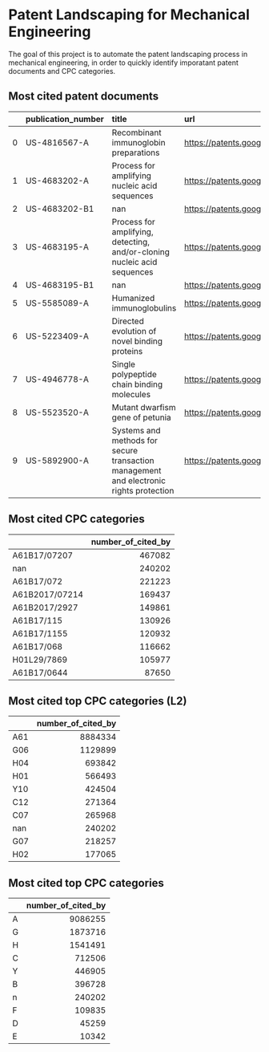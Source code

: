 # Patent Landscaping for Mechanical Engineering

The goal of this project is to automate the patent landscaping process in mechanical engineering, in order to quickly identify imporatant patent documents and CPC categories.



## Most cited patent documents

|    | publication_number   | title                                                                                  | url                                           | code          |   number_of_cited_by |
|---:|:---------------------|:---------------------------------------------------------------------------------------|:----------------------------------------------|:--------------|---------------------:|
|  0 | US-4816567-A         | Recombinant immunoglobin preparations                                                  | https://patents.google.com/patent/US4816567A  | Y10S530/866   |                12642 |
|  1 | US-4683202-A         | Process for amplifying nucleic acid sequences                                          | https://patents.google.com/patent/US4683202A  | C12Q1/6827    |                12528 |
|  2 | US-4683202-B1        | nan                                                                                    | https://patents.google.com/patent/US4683202B1 | C12Q1/686     |                12528 |
|  3 | US-4683195-A         | Process for amplifying, detecting, and/or-cloning nucleic acid sequences               | https://patents.google.com/patent/US4683195A  | C12Q1/686     |                10364 |
|  4 | US-4683195-B1        | nan                                                                                    | https://patents.google.com/patent/US4683195B1 | C12Q1/6827    |                10364 |
|  5 | US-5585089-A         | Humanized immunoglobulins                                                              | https://patents.google.com/patent/US5585089A  | A61P31/12     |                 6829 |
|  6 | US-5223409-A         | Directed evolution of novel binding proteins                                           | https://patents.google.com/patent/US5223409A  | C40B40/02     |                 6461 |
|  7 | US-4946778-A         | Single polypeptide chain binding molecules                                             | https://patents.google.com/patent/US4946778A  | C07K2319/036  |                 6254 |
|  8 | US-5523520-A         | Mutant dwarfism gene of petunia                                                        | https://patents.google.com/patent/US5523520A  | A01H5/02      |                 5839 |
|  9 | US-5892900-A         | Systems and methods for secure transaction management and electronic rights protection | https://patents.google.com/patent/US5892900A  | G06F2221/2147 |                 5586 |

## Most cited CPC categories

|                |   number_of_cited_by |
|:---------------|---------------------:|
| A61B17/07207   |               467082 |
| nan            |               240202 |
| A61B17/072     |               221223 |
| A61B2017/07214 |               169437 |
| A61B2017/2927  |               149861 |
| A61B17/115     |               130926 |
| A61B17/1155    |               120932 |
| A61B17/068     |               116662 |
| H01L29/7869    |               105977 |
| A61B17/0644    |                87650 |

## Most cited top CPC categories (L2)

|     |   number_of_cited_by |
|:----|---------------------:|
| A61 |              8884334 |
| G06 |              1129899 |
| H04 |               693842 |
| H01 |               566493 |
| Y10 |               424504 |
| C12 |               271364 |
| C07 |               265968 |
| nan |               240202 |
| G07 |               218257 |
| H02 |               177065 |

## Most cited top CPC categories

|    |   number_of_cited_by |
|:---|---------------------:|
| A  |              9086255 |
| G  |              1873716 |
| H  |              1541491 |
| C  |               712506 |
| Y  |               446905 |
| B  |               396728 |
| n  |               240202 |
| F  |               109835 |
| D  |                45259 |
| E  |                10342 |